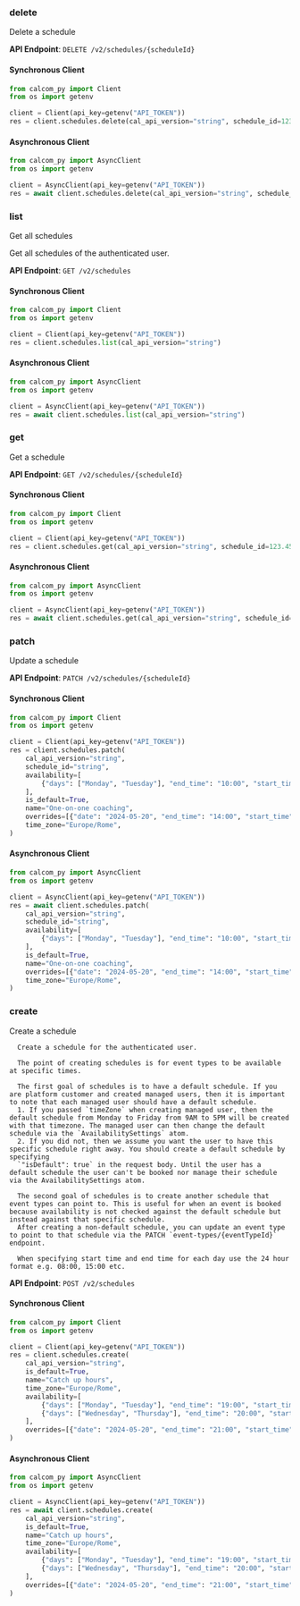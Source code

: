 
### delete <a name="delete"></a>
Delete a schedule



**API Endpoint**: `DELETE /v2/schedules/{scheduleId}`

#### Synchronous Client

```python
from calcom_py import Client
from os import getenv

client = Client(api_key=getenv("API_TOKEN"))
res = client.schedules.delete(cal_api_version="string", schedule_id=123.45)
```

#### Asynchronous Client

```python
from calcom_py import AsyncClient
from os import getenv

client = AsyncClient(api_key=getenv("API_TOKEN"))
res = await client.schedules.delete(cal_api_version="string", schedule_id=123.45)
```

### list <a name="list"></a>
Get all schedules

Get all schedules of the authenticated user.

**API Endpoint**: `GET /v2/schedules`

#### Synchronous Client

```python
from calcom_py import Client
from os import getenv

client = Client(api_key=getenv("API_TOKEN"))
res = client.schedules.list(cal_api_version="string")
```

#### Asynchronous Client

```python
from calcom_py import AsyncClient
from os import getenv

client = AsyncClient(api_key=getenv("API_TOKEN"))
res = await client.schedules.list(cal_api_version="string")
```

### get <a name="get"></a>
Get a schedule



**API Endpoint**: `GET /v2/schedules/{scheduleId}`

#### Synchronous Client

```python
from calcom_py import Client
from os import getenv

client = Client(api_key=getenv("API_TOKEN"))
res = client.schedules.get(cal_api_version="string", schedule_id=123.45)
```

#### Asynchronous Client

```python
from calcom_py import AsyncClient
from os import getenv

client = AsyncClient(api_key=getenv("API_TOKEN"))
res = await client.schedules.get(cal_api_version="string", schedule_id=123.45)
```

### patch <a name="patch"></a>
Update a schedule



**API Endpoint**: `PATCH /v2/schedules/{scheduleId}`

#### Synchronous Client

```python
from calcom_py import Client
from os import getenv

client = Client(api_key=getenv("API_TOKEN"))
res = client.schedules.patch(
    cal_api_version="string",
    schedule_id="string",
    availability=[
        {"days": ["Monday", "Tuesday"], "end_time": "10:00", "start_time": "09:00"}
    ],
    is_default=True,
    name="One-on-one coaching",
    overrides=[{"date": "2024-05-20", "end_time": "14:00", "start_time": "12:00"}],
    time_zone="Europe/Rome",
)
```

#### Asynchronous Client

```python
from calcom_py import AsyncClient
from os import getenv

client = AsyncClient(api_key=getenv("API_TOKEN"))
res = await client.schedules.patch(
    cal_api_version="string",
    schedule_id="string",
    availability=[
        {"days": ["Monday", "Tuesday"], "end_time": "10:00", "start_time": "09:00"}
    ],
    is_default=True,
    name="One-on-one coaching",
    overrides=[{"date": "2024-05-20", "end_time": "14:00", "start_time": "12:00"}],
    time_zone="Europe/Rome",
)
```

### create <a name="create"></a>
Create a schedule


      Create a schedule for the authenticated user.

      The point of creating schedules is for event types to be available at specific times.

      The first goal of schedules is to have a default schedule. If you are platform customer and created managed users, then it is important to note that each managed user should have a default schedule.
      1. If you passed `timeZone` when creating managed user, then the default schedule from Monday to Friday from 9AM to 5PM will be created with that timezone. The managed user can then change the default schedule via the `AvailabilitySettings` atom.
      2. If you did not, then we assume you want the user to have this specific schedule right away. You should create a default schedule by specifying
      `"isDefault": true` in the request body. Until the user has a default schedule the user can't be booked nor manage their schedule via the AvailabilitySettings atom.

      The second goal of schedules is to create another schedule that event types can point to. This is useful for when an event is booked because availability is not checked against the default schedule but instead against that specific schedule.
      After creating a non-default schedule, you can update an event type to point to that schedule via the PATCH `event-types/{eventTypeId}` endpoint.

      When specifying start time and end time for each day use the 24 hour format e.g. 08:00, 15:00 etc.
      

**API Endpoint**: `POST /v2/schedules`

#### Synchronous Client

```python
from calcom_py import Client
from os import getenv

client = Client(api_key=getenv("API_TOKEN"))
res = client.schedules.create(
    cal_api_version="string",
    is_default=True,
    name="Catch up hours",
    time_zone="Europe/Rome",
    availability=[
        {"days": ["Monday", "Tuesday"], "end_time": "19:00", "start_time": "17:00"},
        {"days": ["Wednesday", "Thursday"], "end_time": "20:00", "start_time": "16:00"},
    ],
    overrides=[{"date": "2024-05-20", "end_time": "21:00", "start_time": "18:00"}],
)
```

#### Asynchronous Client

```python
from calcom_py import AsyncClient
from os import getenv

client = AsyncClient(api_key=getenv("API_TOKEN"))
res = await client.schedules.create(
    cal_api_version="string",
    is_default=True,
    name="Catch up hours",
    time_zone="Europe/Rome",
    availability=[
        {"days": ["Monday", "Tuesday"], "end_time": "19:00", "start_time": "17:00"},
        {"days": ["Wednesday", "Thursday"], "end_time": "20:00", "start_time": "16:00"},
    ],
    overrides=[{"date": "2024-05-20", "end_time": "21:00", "start_time": "18:00"}],
)
```
